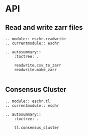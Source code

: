# API

## Read and write zarr files

```{eval-rst}
.. module:: eschr.readwrite
.. currentmodule:: eschr

.. autosummary::
    :toctree: .

    readwrite.csv_to_zarr
    readwrite.make_zarr
    
```

## Consensus Cluster

```{eval-rst}
.. module:: eschr.tl
.. currentmodule:: eschr

.. autosummary::
    :toctree: .

    tl.consensus_cluster
```



